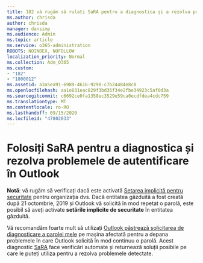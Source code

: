 ```yaml
---
title: 182 vă rugăm să rulați SaRA pentru a diagnostica și a rezolva problemele de autentificare Outlook
ms.author: chrisda
author: chrisda
manager: dansimp
ms.audience: Admin
ms.topic: article
ms.service: o365-administration
ROBOTS: NOINDEX, NOFOLLOW
localization_priority: Normal
ms.collection: Adm_O365
ms.custom:
- "182"
- "1800012"
ms.assetid: a3a5ea91-6989-4616-9290-c7b24484e8c8
ms.openlocfilehash: aa1e831eac829f3bd35f34e2fbe34923c5af0d3a
ms.sourcegitcommit: c6692ce0fa1358ec3529e59ca0ecdfdea4cdc759
ms.translationtype: MT
ms.contentlocale: ro-RO
ms.lasthandoff: 09/15/2020
ms.locfileid: "47802033"
---
```

# <a name="use-sara-to-diagnose-and-resolve-outlook-authentication-issues"></a>Folosiți SaRA pentru a diagnostica și rezolva problemele de autentificare în Outlook

**Notă**: vă rugăm să verificați dacă este activată [Setarea implicită pentru securitate](https://aka.ms/securitydefaults) pentru organizația dvs. Dacă entitatea găzduită a fost creată după 21 octombrie, 2019 și Outlook vă solicită în mod repetat o parolă, este posibil să aveți activate **setările implicite de securitate** în entitatea găzduită.

Vă recomandăm foarte mult să utilizați [Outlook păstrează solicitarea de diagnosticare a parolei mele](https://aka.ms/SaRA-OutlookPwdPrompt-Alchemy) pe mașina afectată pentru a depana problemele în care Outlook solicită în mod continuu o parolă. Acest diagnostic [SaRA](https://diagnostics.office.com/#/) face verificări automate și returnează soluții posibile pe care le puteți utiliza pentru a rezolva problemele detectate.
